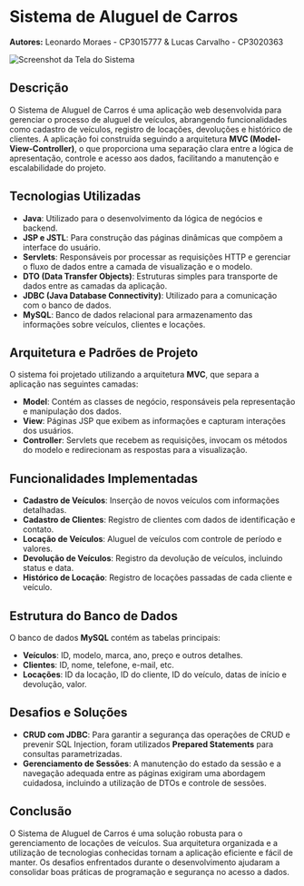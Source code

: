 # Sistema de Aluguel de Carros

**Autores:** Leonardo Moraes - CP3015777 & Lucas Carvalho - CP3020363

![Screenshot da Tela do Sistema](https://i.imgur.com/FKCMO5n.jpeg)

## Descrição
O Sistema de Aluguel de Carros é uma aplicação web desenvolvida para gerenciar o processo de aluguel de veículos, abrangendo funcionalidades como cadastro de veículos, registro de locações, devoluções e histórico de clientes. A aplicação foi construída seguindo a arquitetura **MVC (Model-View-Controller)**, o que proporciona uma separação clara entre a lógica de apresentação, controle e acesso aos dados, facilitando a manutenção e escalabilidade do projeto.

## Tecnologias Utilizadas
- **Java**: Utilizado para o desenvolvimento da lógica de negócios e backend.
- **JSP e JSTL**: Para construção das páginas dinâmicas que compõem a interface do usuário.
- **Servlets**: Responsáveis por processar as requisições HTTP e gerenciar o fluxo de dados entre a camada de visualização e o modelo.
- **DTO (Data Transfer Objects)**: Estruturas simples para transporte de dados entre as camadas da aplicação.
- **JDBC (Java Database Connectivity)**: Utilizado para a comunicação com o banco de dados.
- **MySQL**: Banco de dados relacional para armazenamento das informações sobre veículos, clientes e locações.

## Arquitetura e Padrões de Projeto
O sistema foi projetado utilizando a arquitetura **MVC**, que separa a aplicação nas seguintes camadas:
- **Model**: Contém as classes de negócio, responsáveis pela representação e manipulação dos dados.
- **View**: Páginas JSP que exibem as informações e capturam interações dos usuários.
- **Controller**: Servlets que recebem as requisições, invocam os métodos do modelo e redirecionam as respostas para a visualização.

## Funcionalidades Implementadas
- **Cadastro de Veículos**: Inserção de novos veículos com informações detalhadas.
- **Cadastro de Clientes**: Registro de clientes com dados de identificação e contato.
- **Locação de Veículos**: Aluguel de veículos com controle de período e valores.
- **Devolução de Veículos**: Registro da devolução de veículos, incluindo status e data.
- **Histórico de Locação**: Registro de locações passadas de cada cliente e veículo.

## Estrutura do Banco de Dados
O banco de dados **MySQL** contém as tabelas principais:
- **Veículos**: ID, modelo, marca, ano, preço e outros detalhes.
- **Clientes**: ID, nome, telefone, e-mail, etc.
- **Locações**: ID da locação, ID do cliente, ID do veículo, datas de início e devolução, valor.

## Desafios e Soluções
- **CRUD com JDBC**: Para garantir a segurança das operações de CRUD e prevenir SQL Injection, foram utilizados **Prepared Statements** para consultas parametrizadas.
- **Gerenciamento de Sessões**: A manutenção do estado da sessão e a navegação adequada entre as páginas exigiram uma abordagem cuidadosa, incluindo a utilização de DTOs e controle de sessões.

## Conclusão
O Sistema de Aluguel de Carros é uma solução robusta para o gerenciamento de locações de veículos. Sua arquitetura organizada e a utilização de tecnologias conhecidas tornam a aplicação eficiente e fácil de manter. Os desafios enfrentados durante o desenvolvimento ajudaram a consolidar boas práticas de programação e segurança no acesso a dados.
